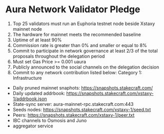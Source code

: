 # Aura Network Validator Pledge

1. Top 25 validators must run an Euphoria testnet node beside Xstaxy mainnet node
2. The hardware for mainnet meets the recommended baseline    
3. Uptime of at least 90%
4. Commission rate is greater than 0% and smaller or equal to 8%
5. Commit to participate in network governance at least 2/3 of the total proposals throughout the delegation period
6. Must set Gas Price >= 0.001 uaura
7. Publicly announced to the social channels on the delegation decision
8. Commit to any network contribution listed below:
Category 1: Infrastructure

- Daily pruned mainnet snaphots: https://snapshots.stakecraft.com/
- Daily updated addrbook: https://snapshots.stakecraft.com/xstaxy-1/addrbook.json
- State-sync server: aura-mainnet-rpc.stakecraft.com:443
- Seeds nodes: https://snapshots.stakecraft.com/xstaxy-1/seed.txt
- Peers: https://snapshots.stakecraft.com/xstaxy-1/peer.txt
- IBC channels to Osmosis and Juno
- aggregator service

